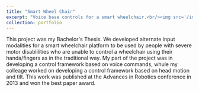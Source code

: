 ```yaml
---
title: "Smart Wheel Chair"
excerpt: "Voice base controls for a smart wheelchair.<br/><img src='/images/wheelchair.png'>"
collection: portfolio
---
```


This project was my Bachelor's Thesis. We developed alternate input modalities for a smart wheelchair platform to be used by people with severe motor disablilities who are unable to control a wheelchair using their handa/fingers as in the traditional way. My part of the project was in developing a control framework based on voice commands, whule my colleage worked on developing a control framework based on head motion and tilt. This work was published at the Advances in Robotics conference in 2013 and won the best paper award.
